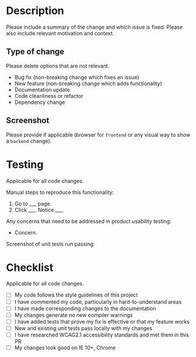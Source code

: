 # Description

Please include a summary of the change and which issue is fixed. Please also include relevant motivation and context.

## Type of change

Please delete options that are not relevant.

- Bug fix (non-breaking change which fixes an issue)
- New feature (non-breaking change which adds functionality)
- Documentation update
- Code cleanliness or refactor
- Dependency change

## Screenshot

Please provide if applicable (browser for `frontend` or any visual way to show a `backend` change).

# Testing

Applicable for all code changes.

Manual steps to reproduce this functionality:

1.  Go to \_\_\_ page.
2.  Click \_\_\_. Notice \_\_\_.

Any concerns that need to be addressed in product usability testing:

- Concern.

Screenshot of unit tests run passing:

# Checklist

Applicable for all code changes.

- [ ] My code follows the style guidelines of this project
- [ ] I have commented my code, particularly in hard-to-understand areas
- [ ] I have made corresponding changes to the documentation
- [ ] My changes generate no new compiler warnings
- [ ] I have added tests that prove my fix is effective or that my feature works
- [ ] New and existing unit tests pass locally with my changes
- [ ] I have researched WCAG2.1 accessibility standards and met them in this PR
- [ ] My changes look good on IE 10+, Chrome
